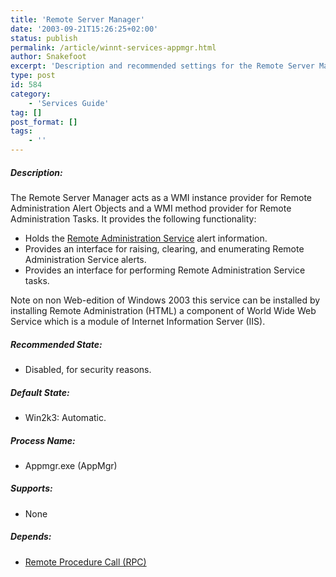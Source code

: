 ```yaml
---
title: 'Remote Server Manager'
date: '2003-09-21T15:26:25+02:00'
status: publish
permalink: /article/winnt-services-appmgr.html
author: Snakefoot
excerpt: 'Description and recommended settings for the Remote Server Manager service.'
type: post
id: 584
category:
    - 'Services Guide'
tag: []
post_format: []
tags:
    - ''
---
```

##### Description:

 The Remote Server Manager acts as a WMI instance provider for Remote Administration Alert Objects and a WMI method provider for Remote Administration Tasks. It provides the following functionality:
- Holds the [Remote Administration Service](/article/winnt-services-srvcsurg.html) alert information.
- Provides an interface for raising, clearing, and enumerating Remote Administration Service alerts.
- Provides an interface for performing Remote Administration Service tasks.
 
 Note on non Web-edition of Windows 2003 this service can be installed by installing Remote Administration (HTML) a component of World Wide Web Service which is a module of Internet Information Server (IIS).  
  
##### Recommended State:

- Disabled, for security reasons.

##### Default State:

- Win2k3: Automatic.

##### Process Name:

- Appmgr.exe (AppMgr)

##### Supports:

- None

##### Depends:

- [Remote Procedure Call (RPC)](/article/winnt-services-rpcss.html)